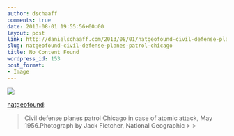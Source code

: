 ```yaml
---
author: dschaaff
comments: true
date: 2013-08-01 19:55:56+00:00
layout: post
link: http://danielschaaff.com/2013/08/01/natgeofound-civil-defense-planes-patrol-chicago/
slug: natgeofound-civil-defense-planes-patrol-chicago
title: No Content Found
wordpress_id: 153
post_format:
- Image
---
```


![](https://danielschaaff.files.wordpress.com/2013/08/tumblr_mqt4i3tqgn1s7f3fyo1_1280.jpg)

[natgeofound](http://natgeofound.tumblr.com/post/56975673399/civil-defense-planes-patrol-chicago-in-case-of):





<blockquote>Civil defense planes patrol Chicago in case of atomic attack, May 1956.Photograph by Jack Fletcher, National Geographic
> 
> </blockquote>
